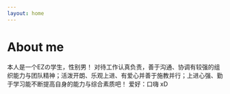 ```yaml
---
layout: home
---
```

# About me

本人是一个EZの学生，性别男！
对待工作认真负责，善于沟通、协调有较强的组织能力与团队精神；活泼开朗、乐观上进、有爱心并善于施教并行；上进心强、勤于学习能不断提高自身的能力与综合素质吧！
爱好：口嗨 xD










 





                     


                  


